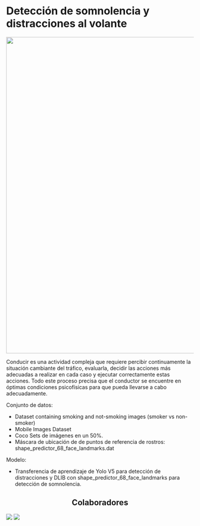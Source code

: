 # Detección de somnolencia y distracciones al volante


<div align="center">
<p>
   <a align="left" href="https://saturdays.ai/latam-online/" target="_blank">
   <img width="850" src="https://i.postimg.cc/4318WNvS/Equipo-Azul-png.jpg"></a>
</p>
</div>


Conducir es una actividad compleja que requiere percibir continuamente la situación cambiante del tráfico, evaluarla, decidir las acciones más adecuadas a realizar en cada caso y ejecutar correctamente estas acciones. Todo este proceso precisa que el conductor se encuentre en óptimas condiciones psicofísicas para que pueda llevarse a cabo adecuadamente.

Conjunto de datos:
- Dataset containing smoking and not-smoking images (smoker vs non-smoker)
- Mobile Images Dataset
- Coco Sets de imágenes en un 50%.
- Máscara de ubicación de de puntos de referencia de rostros: shape_predictor_68_face_landmarks.dat

Modelo: 
- Transferencia de aprendizaje de Yolo V5 para detección de distracciones y DLIB con shape_predictor_68_face_landmarks para detección de somnolencia.


## <div align="center">Colaboradores</div>

<a href="https://github.com/AzulTeam/GuardIAn/graphs/contributors"><img src="https://opencollective.com/AzulTeam/contributors.svg?width=990" /></a>
<a href="https://github.com/AzulTeam/GuardIAn/graphs/contributors"><img src="https://opencollective.com/AzulTeam/GuardIAn/contributors.svg?width=990" /></a>
